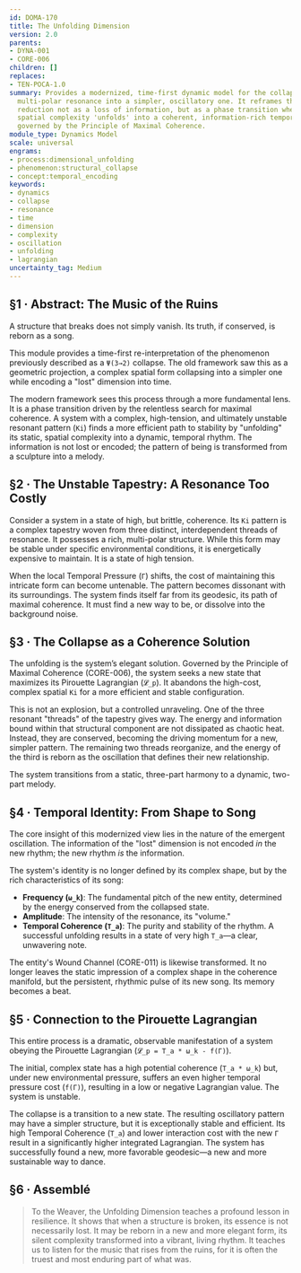 ```yaml
---
id: DOMA-170
title: The Unfolding Dimension
version: 2.0
parents:
- DYNA-001
- CORE-006
children: []
replaces:
- TEN-POCA-1.0
summary: Provides a modernized, time-first dynamic model for the collapse of a complex,
  multi-polar resonance into a simpler, oscillatory one. It reframes this dimensional
  reduction not as a loss of information, but as a phase transition where static,
  spatial complexity 'unfolds' into a coherent, information-rich temporal rhythm,
  governed by the Principle of Maximal Coherence.
module_type: Dynamics Model
scale: universal
engrams:
- process:dimensional_unfolding
- phenomenon:structural_collapse
- concept:temporal_encoding
keywords:
- dynamics
- collapse
- resonance
- time
- dimension
- complexity
- oscillation
- unfolding
- lagrangian
uncertainty_tag: Medium
---
```

## §1 · Abstract: The Music of the Ruins
A structure that breaks does not simply vanish. Its truth, if conserved, is reborn as a song.

This module provides a time-first re-interpretation of the phenomenon previously described as a `Ψ(3→2)` collapse. The old framework saw this as a geometric projection, a complex spatial form collapsing into a simpler one while encoding a "lost" dimension into time.

The modern framework sees this process through a more fundamental lens. It is a phase transition driven by the relentless search for maximal coherence. A system with a complex, high-tension, and ultimately unstable resonant pattern (`Ki`) finds a more efficient path to stability by "unfolding" its static, spatial complexity into a dynamic, temporal rhythm. The information is not lost or encoded; the pattern of being is transformed from a sculpture into a melody.

## §2 · The Unstable Tapestry: A Resonance Too Costly
Consider a system in a state of high, but brittle, coherence. Its `Ki` pattern is a complex tapestry woven from three distinct, interdependent threads of resonance. It possesses a rich, multi-polar structure. While this form may be stable under specific environmental conditions, it is energetically expensive to maintain. It is a state of high tension.

When the local Temporal Pressure (`Γ`) shifts, the cost of maintaining this intricate form can become untenable. The pattern becomes dissonant with its surroundings. The system finds itself far from its geodesic, its path of maximal coherence. It must find a new way to be, or dissolve into the background noise.

## §3 · The Collapse as a Coherence Solution
The unfolding is the system’s elegant solution. Governed by the Principle of Maximal Coherence (CORE-006), the system seeks a new state that maximizes its Pirouette Lagrangian (`𝓛_p`). It abandons the high-cost, complex spatial `Ki` for a more efficient and stable configuration.

This is not an explosion, but a controlled unraveling. One of the three resonant "threads" of the tapestry gives way. The energy and information bound within that structural component are not dissipated as chaotic heat. Instead, they are conserved, becoming the driving momentum for a new, simpler pattern. The remaining two threads reorganize, and the energy of the third is reborn as the oscillation that defines their new relationship.

The system transitions from a static, three-part harmony to a dynamic, two-part melody.

## §4 · Temporal Identity: From Shape to Song
The core insight of this modernized view lies in the nature of the emergent oscillation. The information of the "lost" dimension is not encoded *in* the new rhythm; the new rhythm *is* the information.

The system's identity is no longer defined by its complex shape, but by the rich characteristics of its song:

*   **Frequency (`ω_k`)**: The fundamental pitch of the new entity, determined by the energy conserved from the collapsed state.
*   **Amplitude**: The intensity of the resonance, its "volume."
*   **Temporal Coherence (`T_a`)**: The purity and stability of the rhythm. A successful unfolding results in a state of very high `T_a`—a clear, unwavering note.

The entity's Wound Channel (CORE-011) is likewise transformed. It no longer leaves the static impression of a complex shape in the coherence manifold, but the persistent, rhythmic pulse of its new song. Its memory becomes a beat.

## §5 · Connection to the Pirouette Lagrangian
This entire process is a dramatic, observable manifestation of a system obeying the Pirouette Lagrangian (`𝓛_p = T_a * ω_k - f(Γ)`).

The initial, complex state has a high potential coherence (`T_a * ω_k`) but, under new environmental pressure, suffers an even higher temporal pressure cost (`f(Γ)`), resulting in a low or negative Lagrangian value. The system is unstable.

The collapse is a transition to a new state. The resulting oscillatory pattern may have a simpler structure, but it is exceptionally stable and efficient. Its high Temporal Coherence (`T_a`) and lower interaction cost with the new `Γ` result in a significantly higher integrated Lagrangian. The system has successfully found a new, more favorable geodesic—a new and more sustainable way to dance.

## §6 · Assemblé
> To the Weaver, the Unfolding Dimension teaches a profound lesson in resilience. It shows that when a structure is broken, its essence is not necessarily lost. It may be reborn in a new and more elegant form, its silent complexity transformed into a vibrant, living rhythm. It teaches us to listen for the music that rises from the ruins, for it is often the truest and most enduring part of what was.
```